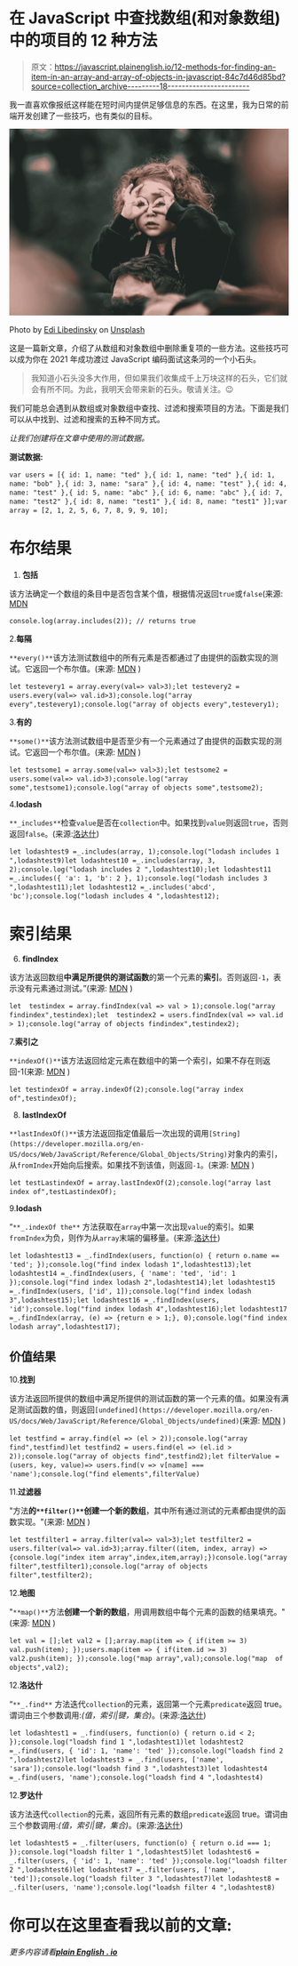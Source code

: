 # 在 JavaScript 中查找数组(和对象数组)中的项目的 12 种方法

> 原文：<https://javascript.plainenglish.io/12-methods-for-finding-an-item-in-an-array-and-array-of-objects-in-javascript-84c7d46d85bd?source=collection_archive---------18----------------------->

我一直喜欢像报纸这样能在短时间内提供足够信息的东西。在这里，我为日常的前端开发创建了一些技巧，也有类似的目标。

![](img/7047c0a00c5381ded0a7cccb626f1b44.png)

Photo by [Edi Libedinsky](https://unsplash.com/@supernov?utm_source=medium&utm_medium=referral) on [Unsplash](https://unsplash.com?utm_source=medium&utm_medium=referral)

这是一篇新文章，介绍了从数组和对象数组中删除重复项的一些方法。这些技巧可以成为你在 2021 年成功渡过 JavaScript 编码面试这条河的一个小石头。

> 我知道小石头没多大作用，但如果我们收集成千上万块这样的石头，它们就会有所不同。为此，我明天会带来新的石头。敬请关注。😉

我们可能总会遇到从数组或对象数组中查找、过滤和搜索项目的方法。下面是我们可以从中找到、过滤和搜索的五种不同方式。

*让我们创建将在文章中使用的测试数据。*

**测试数据:**

```
var users = [{ id: 1, name: "ted" },{ id: 1, name: "ted" },{ id: 1, name: "bob" },{ id: 3, name: "sara" },{ id: 4, name: "test" },{ id: 4, name: "test" },{ id: 5, name: "abc" },{ id: 6, name: "abc" },{ id: 7, name: "test2" },{ id: 8, name: "test1" },{ id: 8, name: "test1" }];var array = [2, 1, 2, 5, 6, 7, 8, 9, 9, 10];
```

# 布尔结果

1.  **包括**

该方法确定一个数组的条目中是否包含某个值，根据情况返回`true`或`false`(来源: [MDN](https://developer.mozilla.org/)

```
console.log(array.includes(2)); // returns true
```

2.**每隔**

`**every()**`该方法测试数组中的所有元素是否都通过了由提供的函数实现的测试。它返回一个布尔值。(来源: [MDN](https://developer.mozilla.org/) )

```
let testevery1 = array.every(val=> val>3);let testevery2 = users.every(val=> val.id>3);console.log("array every",testevery1);console.log("array of objects every",testevery1);
```

3.**有的**

`**some()**`该方法测试数组中是否至少有一个元素通过了由提供的函数实现的测试。它返回一个布尔值。(来源: [MDN](https://developer.mozilla.org/) )

```
let testsome1 = array.some(val=> val>3);let testsome2 = users.some(val=> val.id>3);console.log("array some",testsome1);console.log("array of objects some",testsome2);
```

4.**lodash**

`**_includes**`检查`value`是否在`collection`中。如果找到`value`则返回`true`，否则返回`false`。(来源:[洛达什](https://lodash.com/docs/4.17.15))

```
let lodashtest9 =_.includes(array, 1);console.log("lodash includes 1 ",lodashtest9)let lodashtest10 =_.includes(array, 3, 2);console.log("lodash includes 2 ",lodashtest10);let lodashtest11 =_.includes({ 'a': 1, 'b': 2 }, 1);console.log("lodash includes 3 ",lodashtest11);let lodashtest12 =_.includes('abcd', 'bc');console.log("lodash includes 4 ",lodashtest12);
```

# 索引结果

6. **findIndex**

该方法返回数组**中满足所提供的测试函数**的第一个元素的**索引**。否则返回`-1`，表示没有元素通过测试。”(来源: [MDN](https://developer.mozilla.org/) )

```
let  testindex = array.findIndex(val => val > 1);console.log("array  findindex",testindex);let  testindex2 = users.findIndex(val => val.id > 1);console.log("array of objects findindex",testindex2);
```

7.**索引之**

`**indexOf()**`该方法返回给定元素在数组中的第一个索引，如果不存在则返回-1(来源: [MDN](https://developer.mozilla.org/) )

```
let testindexOf = array.indexOf(2);console.log("array index of",testindexOf);
```

8. **lastIndexOf**

`**lastIndexOf()**`该方法返回指定值最后一次出现的调用`[String](https://developer.mozilla.org/en-US/docs/Web/JavaScript/Reference/Global_Objects/String)`对象内的索引，从`fromIndex`开始向后搜索。如果找不到该值，则返回`-1`。(来源: [MDN](https://developer.mozilla.org/) )

```
let testLastindexOf = array.lastIndexOf(2);console.log("array last index of",testLastindexOf);
```

9.**lodash**

“`**_.indexOf the**` 方法获取在`array`中第一次出现`value`的索引。如果`fromIndex`为负，则作为从`array`末端的偏移量。(来源:[洛达什](https://lodash.com/docs/4.17.15))

```
let lodashtest13 = _.findIndex(users, function(o) { return o.name == 'ted'; });console.log("find index lodash 1",lodashtest13);let lodashtest14 =_.findIndex(users, { 'name': 'ted', 'id': 1 });console.log("find index lodash 2",lodashtest14);let lodashtest15 =_.findIndex(users, ['id', 1]);console.log("find index lodash 3",lodashtest15);let lodashtest16 =_.findIndex(users, 'id');console.log("find index lodash 4",lodashtest16);let lodashtest17 =_.findIndex(array, (e) => {return e > 1;}, 0);console.log("find index lodash array",lodashtest17);
```

## 价值结果

10.**找到**

该方法返回所提供的数组中满足所提供的测试函数的第一个元素的值。如果没有满足测试函数的值，则返回`[undefined](https://developer.mozilla.org/en-US/docs/Web/JavaScript/Reference/Global_Objects/undefined)`(来源: [MDN](https://developer.mozilla.org/) )

```
let testfind = array.find(el => (el > 2));console.log("array find",testfind)let testfind2 = users.find(el => (el.id > 2));console.log("array of objects find",testfind2);let filterValue = (users, key, value)=> users.find(v => v[name] === 'name');console.log("find elements",filterValue)
```

11.**过滤器**

"方法**的`**filter()**`创建一个新的数组**，其中所有通过测试的元素都由提供的函数实现。"(来源: [MDN](https://developer.mozilla.org/) )

```
let testfilter1 = array.filter(val=> val>3);let testfilter2 = users.filter(val=> val.id>3);array.filter((item, index, array) => {console.log("index item array",index,item,array);})console.log("array filter",testfilter1);console.log("array of objects filter",testfilter2);
```

12.**地图**

"`**map()**`方法**创建一个新的数组**，用调用数组中每个元素的函数的结果填充。"(来源: [MDN](https://developer.mozilla.org/) )

```
let val = [];let val2 = [];array.map(item => { if(item >= 3) val.push(item); });users.map(item => { if(item.id >= 3) val2.push(item); });console.log("map array",val);console.log("map  of objects",val2);
```

12.**洛达什**

“`**_.find**` 方法迭代`collection`的元素，返回第一个元素`predicate`返回 true。谓词由三个参数调用:*(值，索引|键，集合)*。(来源:[洛达什](https://lodash.com/docs/4.17.15))

```
let lodashtest1 = _.find(users, function(o) { return o.id < 2; });console.log("loadsh find 1 ",lodashtest1)let lodashtest2 =_.find(users, { 'id': 1, 'name': 'ted' });console.log("loadsh find 2 ",lodashtest2)let lodashtest3 = _.find(users, ['name', 'sara']);console.log("loadsh find 3 ",lodashtest3)let lodashtest4 =_.find(users, 'name');console.log("loadsh find 4 ",lodashtest4)
```

12.**罗达什**

该方法迭代`collection`的元素，返回所有元素的数组`predicate`返回 true。谓词由三个参数调用:*(值，索引|键，集合)*。(来源:[洛达什](https://lodash.com/docs/4.17.15))

```
let lodashtest5 = _.filter(users, function(o) { return o.id === 1; });console.log("loadsh filter 1 ",lodashtest5)let lodashtest6 = _.filter(users, { 'id': 1, 'name': 'ted' });console.log("loadsh filter 2 ",lodashtest6)let lodashtest7 =_.filter(users, ['name', 'ted']);console.log("loadsh filter 3 ",lodashtest7)let lodashtest8 = _.filter(users, 'name');console.log("loadsh filter 4 ",lodashtest8)
```

# 你可以在这里查看我以前的文章:

*更多内容请看*[***plain English . io***](http://plainenglish.io/)
